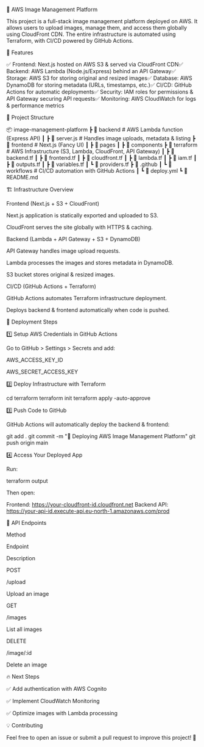 📸 AWS Image Management Platform

This project is a full-stack image management platform deployed on AWS. It allows users to upload images, manage them, and access them globally using CloudFront CDN. The entire infrastructure is automated using Terraform, with CI/CD powered by GitHub Actions.

🚀 Features

✅ Frontend: Next.js hosted on AWS S3 & served via CloudFront CDN✅ Backend: AWS Lambda (Node.js/Express) behind an API Gateway✅ Storage: AWS S3 for storing original and resized images✅ Database: AWS DynamoDB for storing metadata (URLs, timestamps, etc.)✅ CI/CD: GitHub Actions for automatic deployments✅ Security: IAM roles for permissions & API Gateway securing API requests✅ Monitoring: AWS CloudWatch for logs & performance metrics

📂 Project Structure

📦 image-management-platform
 ┣ 📂 backend        # AWS Lambda function (Express API)
 ┃ ┣ 📜 server.js    # Handles image uploads, metadata & listing
 ┣ 📂 frontend       # Next.js (Fancy UI)
 ┃ ┣ 📂 pages
 ┃ ┣ 📂 components
 ┣ 📂 terraform      # AWS Infrastructure (S3, Lambda, CloudFront, API Gateway)
 ┃ ┣ 📜 backend.tf
 ┃ ┣ 📜 frontend.tf
 ┃ ┣ 📜 cloudfront.tf
 ┃ ┣ 📜 lambda.tf
 ┃ ┣ 📜 iam.tf
 ┃ ┣ 📜 outputs.tf
 ┃ ┣ 📜 variables.tf
 ┃ ┗ 📜 providers.tf
 ┣ 📂 .github
 ┃ ┗ 📂 workflows   # CI/CD automation with GitHub Actions
 ┃   ┗ 📜 deploy.yml
 ┗ 📜 README.md

🏗️ Infrastructure Overview

Frontend (Next.js + S3 + CloudFront)

Next.js application is statically exported and uploaded to S3.

CloudFront serves the site globally with HTTPS & caching.

Backend (Lambda + API Gateway + S3 + DynamoDB)

API Gateway handles image upload requests.

Lambda processes the images and stores metadata in DynamoDB.

S3 bucket stores original & resized images.

CI/CD (GitHub Actions + Terraform)

GitHub Actions automates Terraform infrastructure deployment.

Deploys backend & frontend automatically when code is pushed.

🔧 Deployment Steps

1️⃣ Setup AWS Credentials in GitHub Actions

Go to GitHub > Settings > Secrets and add:

AWS_ACCESS_KEY_ID

AWS_SECRET_ACCESS_KEY

2️⃣ Deploy Infrastructure with Terraform

cd terraform
terraform init
terraform apply -auto-approve

3️⃣ Push Code to GitHub

GitHub Actions will automatically deploy the backend & frontend:

git add .
git commit -m "🚀 Deploying AWS Image Management Platform"
git push origin main

4️⃣ Access Your Deployed App

Run:

terraform output

Then open:

Frontend: https://your-cloudfront-id.cloudfront.net
Backend API: https://your-api-id.execute-api.eu-north-1.amazonaws.com/prod

📌 API Endpoints

Method

Endpoint

Description

POST

/upload

Upload an image

GET

/images

List all images

DELETE

/image/:id

Delete an image

🔥 Next Steps

✅ Add authentication with AWS Cognito

✅ Implement CloudWatch Monitoring

✅ Optimize images with Lambda processing

💡 Contributing

Feel free to open an issue or submit a pull request to improve this project! 🚀
